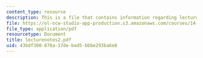 ```yaml
---
content_type: resource
description: This is a file that contains information regarding lecture 2.
file: https://ol-ocw-studio-app-production.s3.amazonaws.com/courses/14-662-labor-economics-ii-spring-2015/43bdf300878a17debad5bbbe293ba6e8_MIT14_662S15_lecnotes2.pdf
file_type: application/pdf
resourcetype: Document
title: lecturenotes2.pdf
uid: 43bdf300-878a-17de-bad5-bbbe293ba6e8
---
```

